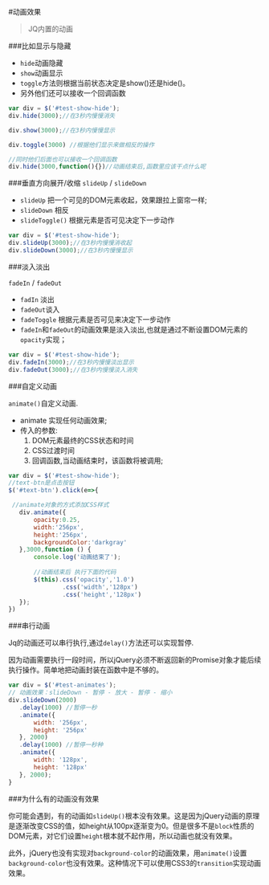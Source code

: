 #动画效果
>JQ内置的动画 

###比如显示与隐藏

- `hide`动画隐藏
- `show`动画显示
- `toggle`方法则根据当前状态决定是show()还是hide()。
- 另外他们还可以接收一个回调函数
```js
var div = $('#test-show-hide');
div.hide(3000);//在3秒内慢慢消失 

div.show(3000);//在3秒内慢慢显示 

div.toggle(3000) //根据他们显示来做相反的操作

//同时他们后面也可以接收一个回调函数
div.hide(3000,function(){})//动画结束后,函数里应该干点什么呢

```
###垂直方向展开/收缩
`slideUp` / `slideDown`
 
 - `slideUp` 把一个可见的DOM元素收起，效果跟拉上窗帘一样;
 - `slideDown` 相反
 - `slideToggle()` 根据元素是否可见决定下一步动作
 
 ```js
var div = $('#test-show-hide');
div.slideUp(3000);//在3秒内慢慢消收起
div.slideDown(3000);//在3秒内慢慢显示
```

###淡入淡出

 `fadeIn` / `fadeOut`
- `fadIn` 淡出
- `fadeOut`谈入
- `fadeToggle` 根据元素是否可见来决定下一步动作
- `fadeIn`和`fadeOut`的动画效果是淡入淡出,也就是通过不断设置DOM元素的`opacity`实现；


```js
var div = $('#test-show-hide');
div.fadeIn(3000);//在3秒内慢慢淡出显示
div.fadeOut(3000);//在3秒内慢慢淡入消失
```

###自定义动画
 
`animate()`自定义动画.

- animate 实现任何动画效果;
- 传入的参数:
   1. DOM元素最终的CSS状态和时间
   2. CSS过渡时间
   3. 回调函数,当动画结束时，该函数将被调用;
 
 ```js
var div = $('#test-show-hide');
//text-btn是点击按钮
$('#text-btn').click(e=>{

  //animate对象的方式添加CSS样式
    div.animate({
        opacity:0.25,
        width:'256px',
        height:'256px',
        backgroundColor:'darkgray'
    },3000,function () {
        console.log('动画结束了');
     
        //动画结束后 执行下面的代码
        $(this).css('opacity','1.0')
                .css('width','128px')
                .css('height','128px')
    });
})
``` 

###串行动画

Jq的动画还可以串行执行,通过`delay()`方法还可以实现暂停.

因为动画需要执行一段时间，所以jQuery必须不断返回新的Promise对象才能后续执行操作。简单地把动画封装在函数中是不够的。

```js
var div = $('#test-animates');
// 动画效果：slideDown - 暂停 - 放大 - 暂停 - 缩小
div.slideDown(2000)
   .delay(1000) //暂停一秒
   .animate({
       width: '256px',
       height: '256px'
   }, 2000)
   .delay(1000) //暂停一秒种
   .animate({
       width: '128px',
       height: '128px'
   }, 2000);
}

```

###为什么有的动画没有效果

你可能会遇到，有的动画如`slideUp()`根本没有效果。这是因为jQuery动画的原理是逐渐改变CSS的值，如height从100px逐渐变为0。但是很多不是`block`性质的DOM元素，对它们设置`height`根本就不起作用，所以动画也就没有效果。

此外，jQuery也没有实现对`background-color`的动画效果，用`animate()`设置`background-color`也没有效果。这种情况下可以使用CSS3的`transition`实现动画效果。